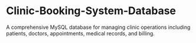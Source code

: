 # Clinic-Booking-System-Database
A comprehensive MySQL database for managing clinic operations including  patients, doctors, appointments, medical records, and billing.
